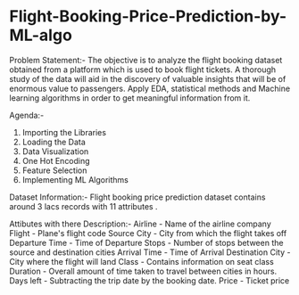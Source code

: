 # Flight-Booking-Price-Prediction-by-ML-algo

Problem Statement:-
The objective is to analyze the flight booking dataset obtained from a platform which is used to book flight tickets. A thorough study of the data will aid in the discovery of valuable insights that will be of enormous value to passengers. Apply EDA, statistical methods and Machine learning algorithms in order to get meaningful information from it.

Agenda:-
01. Importing the Libraries
02. Loading the Data
03. Data Visualization
04. One Hot Encoding
05. Feature Selection
06. Implementing ML Algorithms

Dataset Information:-
Flight booking price prediction dataset contains around 3 lacs records with 11 attributes .

Attibutes with there Description:-
Airline - Name of the airline company
Flight - Plane's flight code
Source City - City from which the flight takes off
Departure Time - Time of Departure
Stops - Number of stops between the source and destination cities
Arrival Time - Time of Arrival
Destination City - City where the flight will land
Class - Contains information on seat class
Duration - Overall amount of time taken to travel between cities in hours.
Days left - Subtracting the trip date by the booking date.
Price - Ticket price
